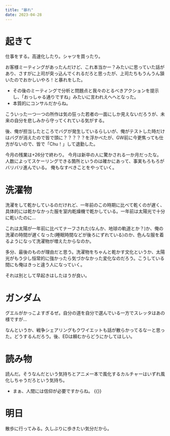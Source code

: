 ```yaml
---
title: "暴れ"
date: 2023-04-28
---
```


# 起きて
仕事をする。高速化したり。シャツを買ったり。

お客様ミーティングがあったんだけど、これ本当かー？みたいに思っていた話があり、さすがに上司が突っ込んでくれるだろと思ったが、上司たちもうんうん頷いたのでおかしいやろ！と暴れをした。

- その後のミーティングで分析と問題点と我々のとるべきアクションを提示し、「おっしゃる通りですね」みたいに言われえへへとなった。
- 本質的にコンサルだからね。

こういった一つ一つの所作は気の狂った若者の一面にしか見えないだろうが、未来の自分を悲しみから守ってくれている気がする。

後、俺が担当したところでバグが発生しているらしいが、俺がテストした時だけはバグが消えたので皆で頭に？？？？？を浮かべたが、GW前に今更焦っても仕方がないので、皆で「Chu！」して退勤した。

今月の残業は+26分で終わり。
今月は新卒の人に驚かされる一か月だったな。人数によってスケーリングできる箇所というのは確かにあって、事実もろもろがバリバリ進んでいる。
俺もなすべきことをやっていく。

# 洗濯物
洗濯をして乾かしているのだけれど、一年前のこの時期に比べて乾くのが遅く、具体的には乾かなかった服を室内乾燥機で乾かしている。一年前は太陽光で十分に乾いたのに...

これは太陽が一年前に比べてナーフされた(なんか、地球の軌道とか？)か、俺の洗濯の時間が遅くなった(睡眠時間などが後ろにずれている)のか、色んな服を着るようになって洗濯物が増えたからなのか。

多分、最後のものが理由だと思う。洗濯物をちゃんと乾かす文化というか、太陽光がもう少し恒常的に強かったら気づかなかった変化なのだろう。こうしている間にも俺はきっと違う人になっていく。

それは別として早起きはしたほうが良い。
# ガンダム
グエルがかっこよすぎるぜ。自分の道を自分で選んでいる一方でスレッタはあの様ですが...

なんというか、戦争シェアリングもクワイエットも話が散らかってるなーと思った。どうするんだろう。後、EDは頼むからどうにかしてほしい。
# 読み物
読んだ。そうなんだという気持ちとアニメ一本で風化するカルチャーはいずれ風化しちゃうだろという気持ち。
- まぁ、人間には信仰が必要ですからね。
{{<tweet user="dango_bot" id="1651759629150601216">}}

# 明日
散歩に行ってみる。久しぶりに歩きたい気分だから。
